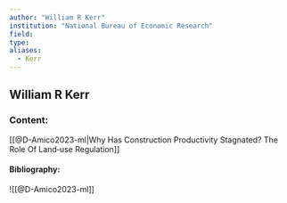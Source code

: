 ```yaml
---
author: "William R Kerr"
institution: "National Bureau of Economic Research"
field:
type:
aliases:
  - Kerr
---
```


## William R Kerr

### Content:
[[@D-Amico2023-ml|Why Has Construction Productivity Stagnated? The Role Of Land‑use Regulation]]

#### Bibliography:

![[@D-Amico2023-ml]]